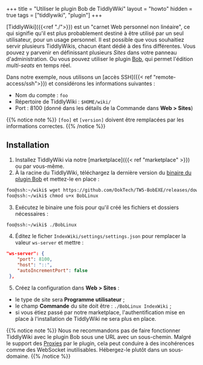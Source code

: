 +++
title = "Utiliser le plugin Bob de TiddlyWiki"
layout = "howto"
hidden = true
tags = ["tiddlywiki", "plugin"]
+++

[TiddlyWiki]({{<ref "./">}}) est un "carnet Web personnel non linéaire", ce qui signifie qu'il est plus probablement destiné à être utilisé par un seul utilisateur, pour un usage personnel. Il est possible que vous souhaitiez servir plusieurs TiddlyWikis, chacun étant dédié à des fins différentes. Vous pouvez y parvenir en définissant plusieurs *Sites* dans votre panneau d'administration. Ou vous pouvez utiliser le plugin [Bob](https://github.com/OokTech/TW5-Bob), qui permet l'édition *multi-seats* en temps réel.

Dans notre exemple, nous utilisons un [accès SSH]({{< ref "remote-access/ssh">}}) et considérons les informations suivantes :

- Nom du compte : `foo`
- Répertoire de TiddlyWiki : `$HOME/wiki/`
- Port : 8100 (donné dans les détails de la Commande dans **Web > Sites**)

{{% notice note %}}
`[foo]` et `[version]` doivent être remplacées par les informations correctes.
{{% /notice %}}

## Installation

1. Installez TiddlyWiki via notre [marketplace]({{< ref "marketplace" >}}) ou par vous-même.
2. À la racine du TiddlyWiki, téléchargez la dernière version du [binaire du plugin Bob](https://github.com/OokTech/TW5-BobEXE) et mettez-le en place :

```sh
foo@ssh:~/wiki$ wget https://github.com/OokTech/TW5-BobEXE/releases/download/[version]/BobLinux
foo@ssh:~/wiki$ chmod u+x BobLinux
```
3. Exécutez le binaire une fois pour qu'il créé les fichiers et dossiers nécessaires :

```sh
foo@ssh:~/wiki$ ./BobLinux
```
4. Éditez le ficher `IndexWiki/settings/settings.json` pour remplacer la valeur `ws-server` et mettre :

```json
"ws-server": {
    "port": 8100,
    "host": "::",
    "autoIncrementPort": false
 },
```

5. Créez la configuration dans **Web > Sites** :

- le type de site sera **Programme utilisateur** ;
- le champ **Commande** du site doit être : `./BobLinux IndexWiki` ;
- si vous étiez passé par notre marketplace, l'authentification mise en place à l'installation de TiddlyWiki ne sera plus en place.

{{% notice note %}}
Nous ne recommandons pas de faire fonctionner TiddlyWiki avec le plugin Bob sous une URL avec un sous-chemin. Malgré le support des [Proxies](https://github.com/OokTech/TW5-Bob/blob/master/Documentation/Using%20Proxies.tid) par le plugin, cela peut conduire à des incohérences comme des WebSocket inutilisables. Hébergez-le plutôt dans un sous-domaine.
{{% /notice %}}
